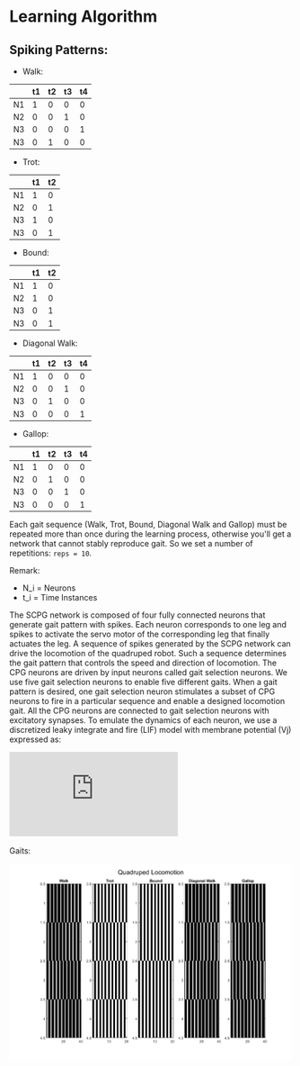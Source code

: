 Learning Algorithm
==========================================

Spiking Patterns:
--------------------------------

* Walk: 

|    |t1 |t2 |t3 |t4 |
|----|---|---|---|---|
| N1 | 1 | 0 | 0 | 0 |
| N2 | 0 | 0 | 1 | 0 |
| N3 | 0 | 0 | 0 | 1 |
| N3 | 0 | 1 | 0 | 0 |
   
* Trot:

|    |t1 |t2 |
|----|---|---|
| N1 | 1 | 0 | 
| N2 | 0 | 1 | 
| N3 | 1 | 0 |
| N3 | 0 | 1 | 

* Bound:

|    |t1 |t2 |
|----|---|---|
| N1 | 1 | 0 | 
| N2 | 1 | 0 | 
| N3 | 0 | 1 |
| N3 | 0 | 1 | 
 
* Diagonal Walk:

|    |t1 |t2 |t3 |t4 |
|----|---|---|---|---|
| N1 | 1 | 0 | 0 | 0 |
| N2 | 0 | 0 | 1 | 0 |
| N3 | 0 | 1 | 0 | 0 |
| N3 | 0 | 0 | 0 | 1 |

* Gallop: 

|    |t1 |t2 |t3 |t4 |
|----|---|---|---|---|
| N1 | 1 | 0 | 0 | 0 |
| N2 | 0 | 1 | 0 | 0 |
| N3 | 0 | 0 | 1 | 0 |
| N3 | 0 | 0 | 0 | 1 |

Each gait sequence (Walk, Trot, Bound, Diagonal Walk and Gallop) must be repeated more than once during the learning process, otherwise you'll get a network that cannot stably reproduce gait. So we set a number of repetitions: ```reps = 10```.

Remark: 

* N_i = Neurons
* t_i = Time Instances

The SCPG network is composed of four fully connected neurons that generate gait pattern with spikes. Each neuron corresponds to one leg and spikes to activate the servo motor of the corresponding leg that finally actuates the leg. A sequence of spikes generated by the SCPG network can drive the locomotion of the quadruped robot. Such a sequence determines the gait pattern that controls the speed and direction of locomotion. The CPG neurons are driven by input neurons called gait selection neurons. We use five gait selection neurons to enable five different gaits. When a gait pattern is desired, one gait selection neuron stimulates a subset of CPG neurons to fire in a particular sequence and enable a designed locomotion gait. All the CPG neurons are connected to gait selection neurons with excitatory synapses. To emulate the dynamics of each neuron, we use a discretized leaky integrate and fire (LIF) model with membrane potential (Vj) expressed as:

![](https://latex.codecogs.com/png.latex?%5Cbg_white%20Vj%5Bt&plus;1%5D%20%3D%20%5Cfrac%7BVj%5Bt%5D%7D%7B%5Calpha%7D%20&plus;%20%5Csum_%7Bi%7DW_i_jS_i%5Bt%5D)

Gaits:

![](images/Gaits.png)



